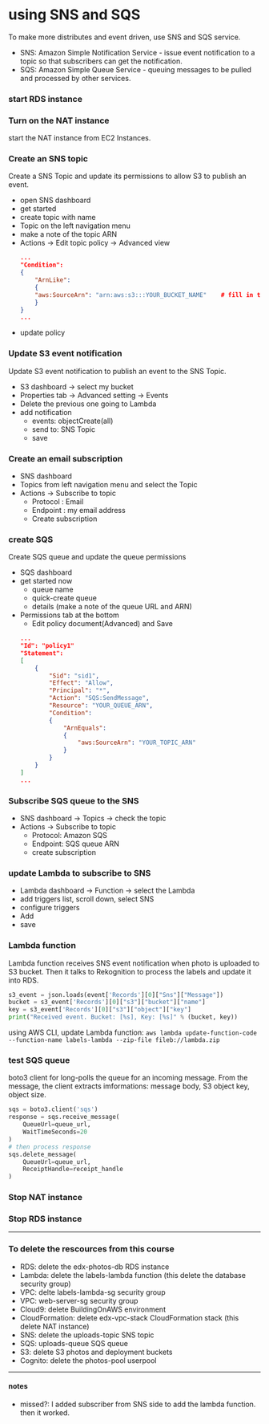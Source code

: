 # using SNS and SQS
To make more distributes and event driven, 
use SNS and SQS service.
* SNS: Amazon Simple Notification Service - 
issue event notification to a topic so that subscribers 
can get the notification.
* SQS: Amazon Simple Queue Service -
queuing messages to be pulled and processed by other services.

### start RDS instance

### Turn on the NAT instance
start the NAT instance from EC2 Instances.

### Create an SNS topic
Create a SNS Topic and update its permissions to allow S3 to publish an event.

* open SNS dashboard
* get started
* create topic with name
* Topic on the left navigation menu
* make a note of the topic ARN
* Actions -> Edit topic policy -> Advanced view
    ```JSON
    ...
    "Condition":
    {
        "ArnLike":
        {
  	    "aws:SourceArn": "arn:aws:s3:::YOUR_BUCKET_NAME"    # fill in the BUCKET_NAME
        }
    }
    ...
    ```
* update policy

### Update S3 event notification
Update S3 event notification to publish an event to the SNS Topic.
* S3 dashboard -> select my bucket
* Properties tab -> Advanced setting -> Events
* Delete the previous one going to Lambda
* add notification
    * events: objectCreate(all)
    * send to: SNS Topic
    * save

### Create an email subscription
* SNS dashboard
* Topics from left navigation menu and select the Topic
* Actions -> Subscribe to topic
    * Protocol : Email
    * Endpoint : my email address
    * Create subscription

### create SQS
Create SQS queue and update the queue permissions
* SQS dashboard
* get started now
    * queue name 
    * quick-create queue
    * details (make a note of the queue URL and ARN)
* Permissions tab at the bottom
    * Edit policy document(Advanced) and Save
    ```JSON
    ...
    "Id": "policy1"
    "Statement":
    [
        {
            "Sid": "sid1",
            "Effect": "Allow",
            "Principal": "*",
            "Action": "SQS:SendMessage",
            "Resource": "YOUR_QUEUE_ARN",
            "Condition":
            {
                "ArnEquals":
                {
                    "aws:SourceArn": "YOUR_TOPIC_ARN"
                }
            }
        }
    ]
    ...
    ```

### Subscribe SQS queue to the SNS
* SNS dashboard -> Topics -> check the topic
* Actions -> Subscribe to topic
    * Protocol: Amazon SQS
    * Endpoint: SQS queue ARN
    * create subscription

### update Lambda to subscribe to SNS
* Lambda dashboard -> Function -> select the Lambda
* add triggers list, scroll down, select SNS
* configure triggers
* Add
* save

### Lambda function
Lambda function receives SNS event notification when photo is uploaded to S3 bucket.
Then it talks to Rekognition to process the labels and update it into RDS.

```python
s3_event = json.loads(event['Records'][0]["Sns"]["Message"])
bucket = s3_event['Records'][0]["s3"]["bucket"]["name"]
key = s3_event['Records'][0]["s3"]["object"]["key"]
print("Received event. Bucket: [%s], Key: [%s]" % (bucket, key))
```

using AWS CLI, update Lambda function:
`aws lambda update-function-code --function-name labels-lambda --zip-file fileb://lambda.zip`

### test SQS queue
boto3 client for long-polls the queue for an incoming message. 
From the message, the client extracts imformations: message body, S3 object key, object size.
```python
sqs = boto3.client('sqs')
response = sqs.receive_message( 
    QueueUrl=queue_url, 
    WaitTimeSeconds=20
)
# then process response
sqs.delete_message(
    QueueUrl=queue_url, 
    ReceiptHandle=receipt_handle
)
```

### Stop NAT instance

### Stop RDS instance

-------

### To delete the rescources from this course
* RDS: delete the edx-photos-db RDS instance
* Lambda: delete the labels-lambda function (this delete the database security group)
* VPC: delte labels-lambda-sg security group
* VPC: web-server-sg security group
* Cloud9: delete BuildingOnAWS environment
* CloudFormation: delete edx-vpc-stack CloudFormation stack (this delete NAT instance)
* SNS: delete the uploads-topic SNS topic
* SQS: uploads-queue SQS queue
* S3: delete S3 photos and deployment buckets
* Cognito: delete the photos-pool userpool

-------
#### notes
* missed?: I added subscriber from SNS side to add the lambda function. then it worked.

